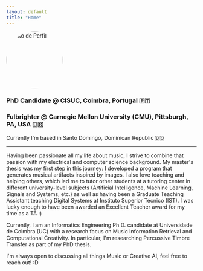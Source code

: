 ```yaml
---
layout: default
title: "Home"
---
```


<img src="{{ site.baseurl }}/assets/images/profile.jpg" alt="Foto de Perfil" style="width:150px; border-radius:50%;">


### PhD Candidate @ CISUC, Coimbra, Portugal 🇵🇹

### Fulbrighter @ Carnegie Mellon University (CMU), Pittsburgh, PA, USA 🇺🇸

Currently I'm based in Santo Domingo, Dominican Republic 🇩🇴

---

Having been passionate all my life about music, I strive to combine that passion with my electrical and computer science background. My master's thesis was my first step in this journey: I developed a program that generates musical artifacts inspired by images. I also love teaching and helping others, which led me to tutor other students at a tutoring center in different university-level subjects (Artificial Intelligence, Machine Learning, Signals and Systems, etc.) as well as having been a Graduate Teaching Assistant teaching Digital Systems at Instituto Superior Técnico (IST). I was lucky enough to have been awarded an Excellent Teacher award for my time as a TA :)

Currently, I am an Informatics Engineering Ph.D. candidate at Universidade de Coimbra (UC) with a research focus on Music Information Retrieval and Computational Creativity. In particular, I'm researching Percussive Timbre Transfer as part of my PhD thesis. 

I'm always open to discussing all things Music or Creative AI, feel free to reach out! :D
